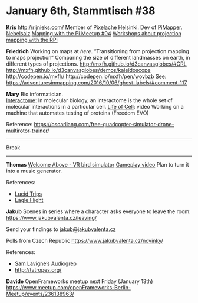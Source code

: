 # **January 6th, Stammtisch #38**

**Kris**
http://rijnieks.com/
Member of [Pixelache](https://www.pixelache.ac/) Helsinki. Dev of [PiMapper](https://github.com/kr15h/ofxPiMapper).
[Nebelsalz](http://www.feuerfest-sfx.de/spezialeffekte-onlineshop/pyrotechnik/raucherzeuger/nebelsalz.php)
[Mapping with the Pi Meetup #04](https://www.meetup.com/fr-FR/mapping-with-the-pi/events/236695003/)
[Workshops about projection mapping with the RPi](https://www.facebook.com/pg/ofxpimapper/events/)

**Friedrich**
Working on maps at *here*.
”Transitioning from projection mapping to maps projection“ 
Comparing the size of different landmasses on earth, in different types of projections.
http://mxfh.github.io/d3canvasglobes/#GRL
http://mxfh.github.io/d3canvasglobes/demos/kaleidoscope
http://codepen.io/mxfh/
http://codepen.io/mxfh/pen/wovbzb
See: https://adventuresinmapping.com/2016/10/06/ghost-labels/#comment-117

**Mary**
Bio informatician.  
[Interactome](https://en.wikipedia.org/wiki/Interactome): In molecular biology, an interactome is the whole set of molecular interactions in a particular cell.
[Life of Cell](https://www.youtube.com/watch?v=B_zD3NxSsD8): video
Working on a machine that automates testing of proteins (Freedom EVO)

Reference: https://oscarliang.com/free-quadcopter-simulator-drone-multirotor-trainer/



----------

Break

----------

**Thomas**
[Welcome Above - VR bird simulator](https://youtu.be/HYDKVh3aDo4)
[Gameplay video](https://youtu.be/dFQUCQyOqj0)
Plan to turn it into a music generator.

References: 

- [Lucid Trips](http://www.lucidtrips.com/)
- [Eagle Flight](https://www.ubisoft.com/en-GB/game/eagle-flight)

**Jakub**
Scenes in series where a character asks everyone to leave the room:
https://www.jakubvalenta.cz/leaving/

Send your findings to [jakub@jakubvalenta.cz](mailto:jakub@jakubvalenta.cz)

Polls from Czech Republic
https://www.jakubvalenta.cz/novinky/

References:

- [Sam Lavigne](http://lav.io/)’s [Audiogrep](http://antiboredom.github.io/audiogrep/)
- http://tvtropes.org/

**Davide**
OpenFrameworks meetup next Friday (January 13th)
https://www.meetup.com/openFrameworks-Berlin-Meetup/events/236138963/



